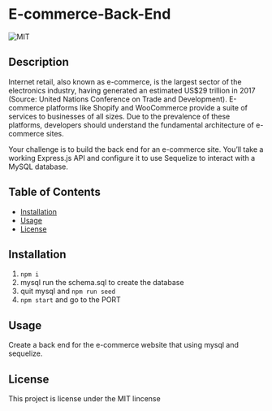 # E-commerce-Back-End
  ![MIT](https://img.shields.io/badge/License-MIT-yellow.svg)
## Description
Internet retail, also known as e-commerce, is the largest sector of the electronics industry, having generated an estimated US$29 trillion in 2017 (Source: United Nations Conference on Trade and Development). E-commerce platforms like Shopify and WooCommerce provide a suite of services to businesses of all sizes. Due to the prevalence of these platforms, developers should understand the fundamental architecture of e-commerce sites.

Your challenge is to build the back end for an e-commerce site. You’ll take a working Express.js API and configure it to use Sequelize to interact with a MySQL database.

## Table of Contents
  - [Installation](#installation)
  - [Usage](#usage)
  - [License](#license)

## Installation
  1. `npm i`
  2. mysql run the schema.sql to create the database
  3. quit mysql and `npm run seed`
  4. `npm start` and go to the PORT
  
## Usage
  Create a back end for the e-commerce website that using mysql and sequelize.
  
## License
  This project is license under the MIT lincense